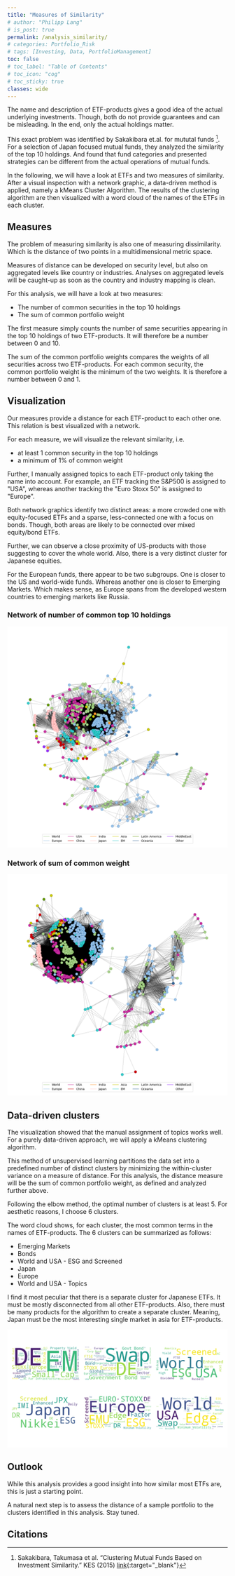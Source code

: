 ```yaml
---
title: "Measures of Similarity"
# author: "Philipp Lang"
# is_post: true
permalink: /analysis_similarity/
# categories: Portfolio_Risk
# tags: [Investing, Data, PortfolioManagement]
toc: false
# toc_label: "Table of Contents"
# toc_icon: "cog"
# toc_sticky: true
classes: wide
---
```


The name and description of ETF-products gives a good idea of the actual underlying investments. Though, both do not provide guarantees and can be misleading. In the end, only the actual holdings matter.

This exact problem was identified by Sakakibara et.al. for mututal funds [^Sakakibara]. For a selection of Japan focused mutual funds, they analyzed the similarity of the top 10 holdings. And found that fund categories and presented strategies can be different from the actual operations of mutual funds.

In the following, we will have a look at ETFs and two measures of similarity. After a visual inspection with a network graphic, a data-driven method is applied, namely a kMeans Cluster Algorithm. The results of the clustering algorithm are then visualized with a word cloud of the names of the ETFs in each cluster.


## Measures

The problem of measuring similarity is also one of measuring dissimilarity. Which is the distance of two points in a multidimensional metric space.

Measures of distance can be developed on security level, but also on aggregated levels like country or industries. Analyses on aggregated levels will be caught-up as soon as the country and industry mapping is clean.

For this analysis, we will have a look at two measures:
* The number of common securities in the top 10 holdings
* The sum of common portfolio weight

The first measure simply counts the number of same securities appearing in the top 10 holdings of two ETF-products. It will therefore be a number between 0 and 10.

The sum of the common portfolio weights compares the weights of all securities across two ETF-products. For each common security, the common portfolio weight is the minimum of the two weights. It is therefore a number between 0 and 1.


## Visualization

Our measures provide a distance for each ETF-product to each other one. This relation is best visualized with a network. 

For each measure, we will visualize the relevant similarity, i.e.
* at least 1 common security in the top 10 holdings
* a minimum of 1% of common weight

Further, I manually assigned topics to each ETF-product only taking the name into account. For example, an ETF tracking the S&P500 is assigned to "USA", whereas another tracking the "Euro Stoxx 50" is assigned to "Europe".

Both network graphics identify two distinct areas: a more crowded one with equity-focused ETFs and a sparse, less-connected one with a focus on bonds. Though, both areas are likely to be connected over mixed equity/bond ETFs.

Further, we can observe a close proximity of US-products with those suggesting to cover the whole world. Also, there is a very distinct cluster for Japanese equities.

For the European funds, there appear to be two subgroups. One is closer to the US and world-wide funds. Whereas another one is closer to Emerging Markets. Which makes sense, as Europe spans from the developed western countries to emerging markets like Russia.

### Network of number of common top 10 holdings
![Network Top 10](/assets/images/C010_Network_N_Common_Top10.png)

### Network of sum of common weight
![Network Common Weight](/assets/images/C010_Network_Common_Weight.png)



## Data-driven clusters

The visualization showed that the manual assignment of topics works well. For a purely data-driven approach, we will apply a kMeans clustering algorithm.

This method of unsupervised learning partitions the data set into a predefined number of distinct clusters by minimizing the within-cluster variance on a measure of distance. For this analysis, the distance measure will be the sum of common portfolio weight, as defined and analyzed further above.

Following the elbow method, the optimal number of clusters is at least 5. For aesthetic reasons, I choose 6 clusters.

The word cloud shows, for each cluster, the most common terms in the names of ETF-products. The 6 clusters can be summarized as follows:
* Emerging Markets
* Bonds
* World and USA - ESG and Screened
* Japan
* Europe
* World and USA - Topics

I find it most peculiar that there is a separate cluster for Japanese ETFs. It must be mostly disconnected from all other ETF-products. Also, there must be many products for the algorithm to create a separate cluster. Meaning, Japan must be the most interesting single market in asia for ETF-products.

![kMeans wordcloud](/assets/images/C010_Simi_Cluster.png)


## Outlook

While this analysis provides a good insight into how similar most ETFs are, this is just a starting point. 

A natural next step is to assess the distance of a sample portfolio to the clusters identified in this analysis. Stay tuned.

## Citations

[^Sakakibara]: Sakakibara, Takumasa et al. “Clustering Mutual Funds Based on Investment Similarity.” KES (2015) [link](https://www.sciencedirect.com/science/article/pii/S1877050915023789){:target="_blank"}
